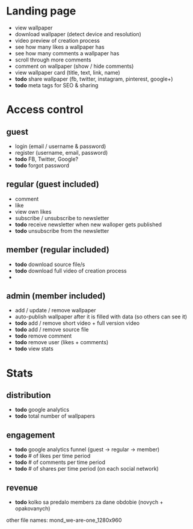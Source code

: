 # Landing page
- view wallpaper
- download wallpaper (detect device and resolution)
- video preview of creation process
- see how many likes a wallpaper has
- see how many comments a wallpaper has
- scroll through more comments
- comment on wallpaper (show / hide comments)
- view wallpaper card (title, text, link, name)
- **todo** share wallpaper (fb, twitter, instagram, pinterest, google+)
- **todo** meta tags for SEO & sharing

# Access control
## guest
- login (email / username & password)
- register (username, email, password)
- **todo** FB, Twitter, Google?
- **todo** forgot password
## regular (guest included)
- comment
- like
- view own likes
- subscribe / unsubscribe to newsletter
- **todo** receive newsletter when new walloper gets published
- **todo** unsubscribe from the newsletter
## member (regular included)
- **todo** download source file/s
- **todo** download full video of creation process
- 
## admin (member included)
- add / update / remove wallpaper
- auto-publish wallpaper after it is filled with data (so others can see it)
- **todo** add / remove short video + full version video
- **todo** add / remove  source file
- **todo** remove comment
- **todo** remove user (likes + comments)
- **todo** view stats

# Stats
## distribution
- **todo** google analytics
- **todo** total number of wallpapers
## engagement
- **todo** google analytics funnel (guest -> regular -> member)
- **todo** # of likes per time period
- **todo** # of comments per time period
- **todo** # of shares per time period (on each social network)
## revenue
-  **todo** kolko sa predalo members za dane obdobie (novych + opakovanych)

other
file names:
mond_we-are-one_1280x960

